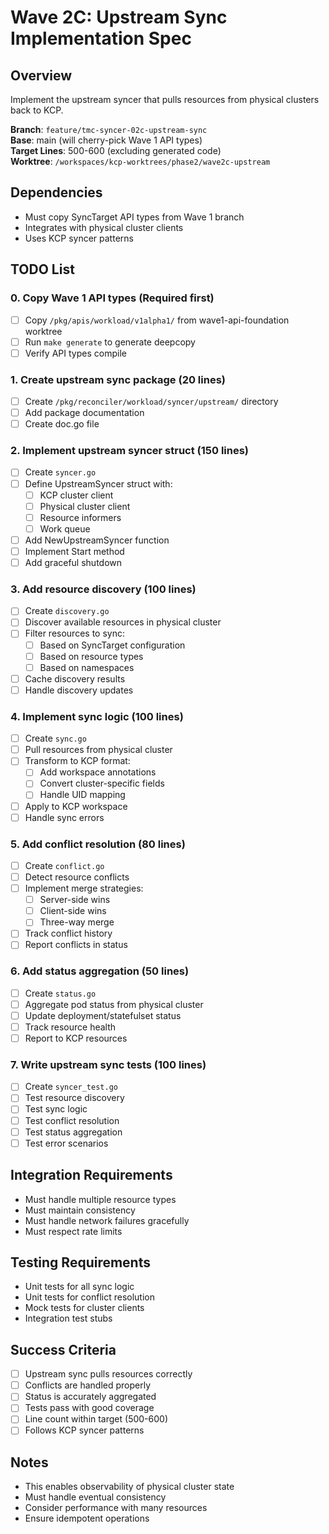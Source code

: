 # Wave 2C: Upstream Sync Implementation Spec

## Overview
Implement the upstream syncer that pulls resources from physical clusters back to KCP.

**Branch**: `feature/tmc-syncer-02c-upstream-sync`  
**Base**: main (will cherry-pick Wave 1 API types)  
**Target Lines**: 500-600 (excluding generated code)  
**Worktree**: `/workspaces/kcp-worktrees/phase2/wave2c-upstream`

## Dependencies
- Must copy SyncTarget API types from Wave 1 branch
- Integrates with physical cluster clients
- Uses KCP syncer patterns

## TODO List

### 0. Copy Wave 1 API types (Required first)
- [ ] Copy `/pkg/apis/workload/v1alpha1/` from wave1-api-foundation worktree
- [ ] Run `make generate` to generate deepcopy
- [ ] Verify API types compile

### 1. Create upstream sync package (20 lines)
- [ ] Create `/pkg/reconciler/workload/syncer/upstream/` directory
- [ ] Add package documentation
- [ ] Create doc.go file

### 2. Implement upstream syncer struct (150 lines)
- [ ] Create `syncer.go`
- [ ] Define UpstreamSyncer struct with:
  - [ ] KCP cluster client
  - [ ] Physical cluster client
  - [ ] Resource informers
  - [ ] Work queue
- [ ] Add NewUpstreamSyncer function
- [ ] Implement Start method
- [ ] Add graceful shutdown

### 3. Add resource discovery (100 lines)
- [ ] Create `discovery.go`
- [ ] Discover available resources in physical cluster
- [ ] Filter resources to sync:
  - [ ] Based on SyncTarget configuration
  - [ ] Based on resource types
  - [ ] Based on namespaces
- [ ] Cache discovery results
- [ ] Handle discovery updates

### 4. Implement sync logic (100 lines)
- [ ] Create `sync.go`
- [ ] Pull resources from physical cluster
- [ ] Transform to KCP format:
  - [ ] Add workspace annotations
  - [ ] Convert cluster-specific fields
  - [ ] Handle UID mapping
- [ ] Apply to KCP workspace
- [ ] Handle sync errors

### 5. Add conflict resolution (80 lines)
- [ ] Create `conflict.go`
- [ ] Detect resource conflicts
- [ ] Implement merge strategies:
  - [ ] Server-side wins
  - [ ] Client-side wins
  - [ ] Three-way merge
- [ ] Track conflict history
- [ ] Report conflicts in status

### 6. Add status aggregation (50 lines)
- [ ] Create `status.go`
- [ ] Aggregate pod status from physical cluster
- [ ] Update deployment/statefulset status
- [ ] Track resource health
- [ ] Report to KCP resources

### 7. Write upstream sync tests (100 lines)
- [ ] Create `syncer_test.go`
- [ ] Test resource discovery
- [ ] Test sync logic
- [ ] Test conflict resolution
- [ ] Test status aggregation
- [ ] Test error scenarios

## Integration Requirements
- Must handle multiple resource types
- Must maintain consistency
- Must handle network failures gracefully
- Must respect rate limits

## Testing Requirements
- Unit tests for all sync logic
- Unit tests for conflict resolution
- Mock tests for cluster clients
- Integration test stubs

## Success Criteria
- [ ] Upstream sync pulls resources correctly
- [ ] Conflicts are handled properly
- [ ] Status is accurately aggregated
- [ ] Tests pass with good coverage
- [ ] Line count within target (500-600)
- [ ] Follows KCP syncer patterns

## Notes
- This enables observability of physical cluster state
- Must handle eventual consistency
- Consider performance with many resources
- Ensure idempotent operations